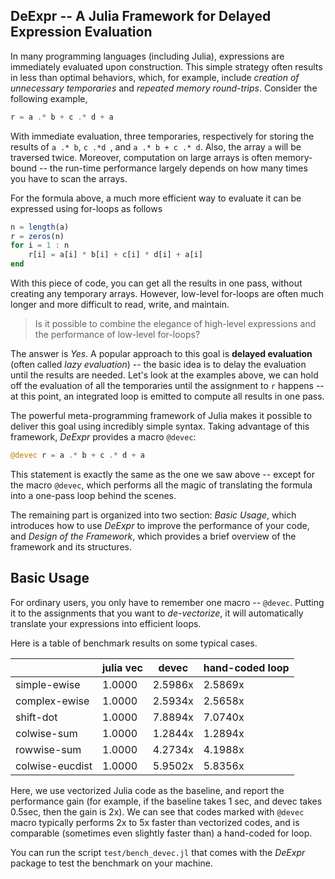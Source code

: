 ## DeExpr -- A Julia Framework for Delayed Expression Evaluation

In many programming languages (including Julia), expressions are immediately evaluated upon construction. This simple strategy often results in less than optimal behaviors, which, for example, include *creation of unnecessary temporaries* and *repeated memory round-trips*. Consider the following example,

```julia
r = a .* b + c .* d + a
```

With immediate evaluation, three temporaries, respectively for storing the results of ``a .* b``, ``c .*d ``, and ``a .* b + c .* d``. Also, the array ``a`` will be traversed twice. Moreover, computation on large arrays is often memory-bound -- the run-time performance largely depends on how many times you have to scan the arrays. 

For the formula above, a much more efficient way to evaluate it can be expressed using for-loops as follows

```julia
n = length(a)
r = zeros(n)
for i = 1 : n
	r[i] = a[i] * b[i] + c[i] * d[i] + a[i]
end
```

With this piece of code, you can get all the results in one pass, without creating any temporary arrays.
However, low-level for-loops are often much longer and more difficult to read, write, and maintain. 

> Is it possible to combine the elegance of high-level expressions and the performance of low-level for-loops?

The answer is *Yes*. A popular approach to this goal is **delayed evaluation** (often called *lazy evaluation*) -- the basic idea is to delay the evaluation until the results are needed. Let's look at the examples above, we can hold off the evaluation of all the temporaries until the assignment to ``r`` happens -- at this point, an integrated loop is emitted to compute all results in one pass.

The powerful meta-programming framework of Julia makes it possible to deliver this goal using incredibly simple syntax. Taking advantage of this framework, *DeExpr* provides a macro ``@devec``:

```julia
@devec r = a .* b + c .* d + a
``` 

This statement is exactly the same as the one we saw above -- except for the macro ``@devec``, which performs all the magic of translating the formula into a one-pass loop behind the scenes.

The remaining part is organized into two section: *Basic Usage*, which introduces how to use *DeExpr* to improve the performance of your code, and *Design of the Framework*, which provides a brief overview of the framework and its structures. 

## Basic Usage

For ordinary users, you only have to remember one macro -- ``@devec``. Putting it to the assignments that you want to *de-vectorize*, it will automatically translate your expressions into efficient loops.

Here is a table of benchmark results on some typical cases.

|                 |  julia vec |  devec  | hand-coded loop |
| -------------   | -----------|---------|-----------------|
| simple-ewise    |   1.0000   | 2.5986x |  2.5869x |
| complex-ewise   |   1.0000   | 2.5934x |  2.5658x |
| shift-dot       |   1.0000   | 7.8894x |  7.0740x |
| colwise-sum     |   1.0000   | 1.2844x |  1.2894x |
| rowwise-sum     |   1.0000   | 4.2734x |  4.1988x |
| colwise-eucdist |   1.0000   | 5.9502x |  5.8356x |

Here, we use vectorized Julia code as the baseline, and report the performance gain (for example, if the baseline takes 1 sec, and devec takes 0.5sec, then the gain is 2x). We can see that codes marked with ``@devec`` macro typically performs 2x to 5x faster than vectorized codes, and is comparable (sometimes even slightly faster than) a hand-coded for loop. 

You can run the script ``test/bench_devec.jl`` that comes with the *DeExpr* package to test the benchmark on your machine.

 













